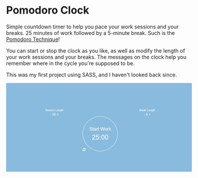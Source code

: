 # Pomodoro Clock

Simple countdown timer to help you pace your work sessions and your breaks. 25 minutes of work followed by a 5-minute break. Such is the [Pomodoro Technique](https://en.wikipedia.org/wiki/Pomodoro_Technique)!

You can start or stop the clock as you like, as well as modify the length of your work sessions and your breaks. The messages on the clock help you remember where in the cycle you're supposed to be.

This was my first project using SASS, and I haven't looked back since. 

[![Stay productive, my friends](Optimized-pomodoro-pic.png)](https://etet245.github.io/pomodoro-clock)
